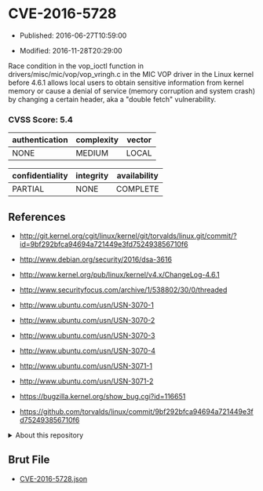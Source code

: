 # CVE-2016-5728

- Published: 2016-06-27T10:59:00

- Modified: 2016-11-28T20:29:00

Race condition in the vop_ioctl function in drivers/misc/mic/vop/vop_vringh.c in the MIC VOP driver in the Linux kernel before 4.6.1 allows local users to obtain sensitive information from kernel memory or cause a denial of service (memory corruption and system crash) by changing a certain header, aka a "double fetch" vulnerability.

### CVSS Score: **5.4**

| authentication | complexity | vector |
| --- | --- | --- |
| NONE | MEDIUM | LOCAL |

| confidentiality | integrity | availability |
| --- | --- | --- |
| PARTIAL | NONE | COMPLETE |

## References

* http://git.kernel.org/cgit/linux/kernel/git/torvalds/linux.git/commit/?id=9bf292bfca94694a721449e3fd752493856710f6

* http://www.debian.org/security/2016/dsa-3616

* http://www.kernel.org/pub/linux/kernel/v4.x/ChangeLog-4.6.1

* http://www.securityfocus.com/archive/1/538802/30/0/threaded

* http://www.ubuntu.com/usn/USN-3070-1

* http://www.ubuntu.com/usn/USN-3070-2

* http://www.ubuntu.com/usn/USN-3070-3

* http://www.ubuntu.com/usn/USN-3070-4

* http://www.ubuntu.com/usn/USN-3071-1

* http://www.ubuntu.com/usn/USN-3071-2

* https://bugzilla.kernel.org/show_bug.cgi?id=116651

* https://github.com/torvalds/linux/commit/9bf292bfca94694a721449e3fd752493856710f6

<details>
<summary>About this repository</summary> 

  This repository is part of the project [Live Hack CVE](https://github.com/Live-Hack-CVE). Main website can be found [www.live-hack.org](https://www.live-hack.org) 
  
  Made by [Sn0wAlice](https://github.com/Sn0wAlice) for the people that care about security and need to have a feed of the latest CVEs. Hope you enjoy it, don't forget to star the repo and follow me on [Twitter](https://twitter.com/Sn0wAlice) and [Github](https://github.com/Sn0wAlice). And that is my [personnal website](https://www.alice-snow.me/)

  - [Home Page](https://github.com/Live-Hack-CVE)
  - [Framework](https://github.com/Live-Hack-CVE/cve-framework)
  - [CVE database](https://github.com/Live-Hack-CVE/full_database)
  - [Changelog](https://github.com/Live-Hack-CVE/Changelog)
</details>

## Brut File

* [CVE-2016-5728.json](https://raw.githubusercontent.com/Live-Hack-CVE/full_database/main/cves/2016/CVE-2016-5728.json)


